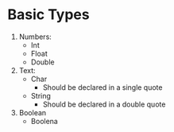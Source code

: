 # Basic Types
1. Numbers:
    * Int
    * Float
    * Double
2. Text:
    * Char
        * Should be declared in a single quote
    * String
        * Should be declared in a double quote
3. Boolean
    * Boolena
